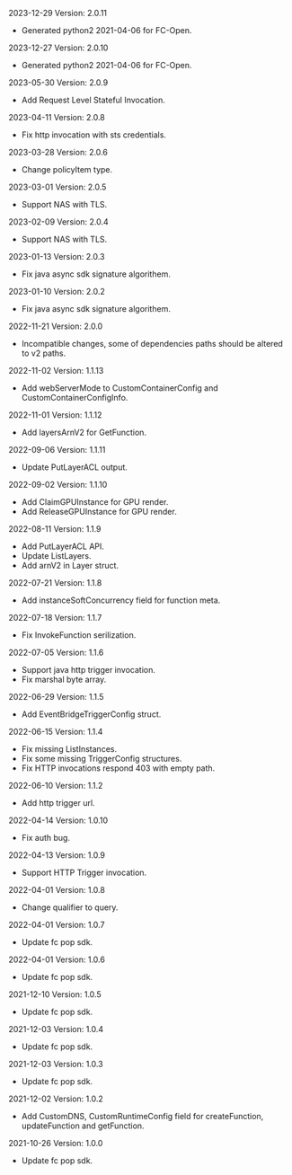 2023-12-29 Version: 2.0.11
- Generated python2 2021-04-06 for FC-Open.

2023-12-27 Version: 2.0.10
- Generated python2 2021-04-06 for FC-Open.

2023-05-30 Version: 2.0.9
- Add Request Level Stateful Invocation.

2023-04-11 Version: 2.0.8
- Fix http invocation with sts credentials.

2023-03-28 Version: 2.0.6
- Change policyItem type.

2023-03-01 Version: 2.0.5
- Support NAS with TLS.

2023-02-09 Version: 2.0.4
- Support NAS with TLS.

2023-01-13 Version: 2.0.3
- Fix java async sdk signature algorithem.

2023-01-10 Version: 2.0.2
- Fix java async sdk signature algorithem.

2022-11-21 Version: 2.0.0
- Incompatible changes, some of dependencies paths should be altered to v2 paths.

2022-11-02 Version: 1.1.13
- Add webServerMode to CustomContainerConfig and CustomContainerConfigInfo.

2022-11-01 Version: 1.1.12
- Add layersArnV2 for GetFunction.

2022-09-06 Version: 1.1.11
- Update PutLayerACL output.

2022-09-02 Version: 1.1.10
- Add ClaimGPUInstance for GPU render.
- Add ReleaseGPUInstance for GPU render.

2022-08-11 Version: 1.1.9
- Add PutLayerACL API.
- Update ListLayers.
- Add arnV2 in Layer struct.

2022-07-21 Version: 1.1.8
- Add instanceSoftConcurrency field for function meta.

2022-07-18 Version: 1.1.7
- Fix InvokeFunction serilization.

2022-07-05 Version: 1.1.6
- Support java http trigger invocation.
- Fix marshal byte array.

2022-06-29 Version: 1.1.5
- Add EventBridgeTriggerConfig struct.

2022-06-15 Version: 1.1.4
- Fix missing ListInstances.
- Fix some missing TriggerConfig structures.
- Fix HTTP invocations respond 403 with empty path.

2022-06-10 Version: 1.1.2
- Add http trigger url.

2022-04-14 Version: 1.0.10
- Fix auth bug.

2022-04-13 Version: 1.0.9
- Support HTTP Trigger invocation.

2022-04-01 Version: 1.0.8
- Change qualifier to query.

2022-04-01 Version: 1.0.7
- Update fc pop sdk.

2022-04-01 Version: 1.0.6
- Update fc pop sdk.

2021-12-10 Version: 1.0.5
- Update fc pop sdk.

2021-12-03 Version: 1.0.4
- Update fc pop sdk.

2021-12-03 Version: 1.0.3
- Update fc pop sdk.

2021-12-02 Version: 1.0.2
- Add CustomDNS, CustomRuntimeConfig field for createFunction, updateFunction and getFunction.

2021-10-26 Version: 1.0.0
- Update fc pop sdk.

